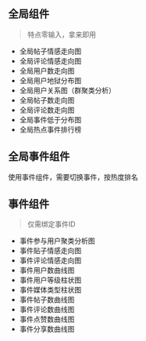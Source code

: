 ## 全局组件

> 特点零输入，拿来即用

- 全局帖子情感走向图
- 全局评论情感走向图
- 全局用户数走向图
- 全局用户地狱分布图
- 全局用户关系图（群聚类分析）
- 全局帖子数走向图
- 全局评论数走向图
- 全局事件低于分布图
- 全局热点事件排行榜

## 全局事件组件

使用事件组件，需要切换事件，按热度排名

## 事件组件

> 仅需绑定事件ID

- 事件参与用户聚类分析图
- 事件贴子情感走向图
- 事件评论情感走向图
- 事件用户数曲线图
- 事件用户等级柱状图
- 事件媒体类型柱状图
- 事件帖子数曲线图
- 事件评论数曲线图
- 事件点赞数曲线图
- 事件分享数曲线图
